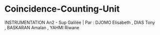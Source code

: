 # Coincidence-Counting-Unit
INSTRUMENTATION An2 - Sup Galilée | Par : DJOMO Elisabeth , DIAS Tony , BASKARAN Amalan , YAHMI Riwane
